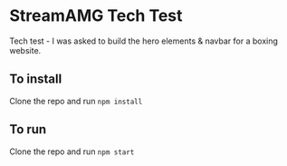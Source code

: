 # StreamAMG Tech Test

Tech test - I was asked to build the hero elements & navbar for a boxing website.

## To install

Clone the repo and run ```npm install```

## To run

Clone the repo and run ```npm start```

